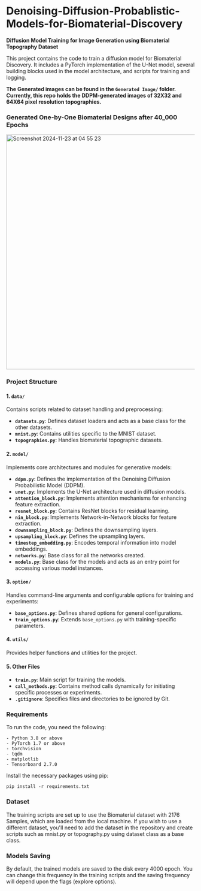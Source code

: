 # Denoising-Diffusion-Probablistic-Models-for-Biomaterial-Discovery

**Diffusion Model Training for Image Generation using Biomaterial Topography Dataset**

This project contains the code to train a diffusion model for Biomaterial Discovery. It includes a PyTorch implementation of the U-Net model, several building blocks used in the model architecture, and scripts for training and logging.

**The Generated images can be found in the `Generated Image/` folder. Currently, this repo holds the DDPM-generated images of 32X32 and 64X64 pixel resolution topographies.**


### Generated One-by-One Biomaterial Designs after 40_000 Epochs

<img width="627" alt="Screenshot 2024-11-23 at 04 55 23" src="https://github.com/user-attachments/assets/4a389956-34b4-4960-871d-f6f19d654794">





### Project Structure

#### 1. `data/`
Contains scripts related to dataset handling and preprocessing:

- **`datasets.py`**: Defines dataset loaders and acts as a base class for the other datasets.
- **`mnist.py`**: Contains utilities specific to the MNIST dataset.
- **`topographies.py`**: Handles biomaterial topographic datasets.

#### 2. `model/`
Implements core architectures and modules for generative models:
- **`ddpm.py`**: Defines the implementation of the Denoising Diffusion Probabilistic Model (DDPM).
- **`unet.py`**: Implements the U-Net architecture used in diffusion models.
- **`attention_block.py`**: Implements attention mechanisms for enhancing feature extraction.
- **`resnet_block.py`**: Contains ResNet blocks for residual learning.
- **`nin_block.py`**: Implements Network-in-Network blocks for feature extraction.
- **`downsampling_block.py`**: Defines the downsampling layers.
- **`upsampling_block.py`**: Defines the upsampling layers.
- **`timestep_embedding.py`**: Encodes temporal information into model embeddings.
- **`networks.py`**: Base class for all the networks created. 
- **`models.py`**: Base class for the models and acts as an entry point for accessing various model instances. 

#### 3. `option/`
Handles command-line arguments and configurable options for training and experiments:
- **`base_options.py`**: Defines shared options for general configurations.
- **`train_options.py`**: Extends `base_options.py` with training-specific parameters.

#### 4. `utils/`
Provides helper functions and utilities for the project.

#### 5. Other Files
- **`train.py`**: Main script for training the models.
- **`call_methods.py`**: Contains method calls dynamically for initiating specific processes or experiments.
- **`.gitignore`**: Specifies files and directories to be ignored by Git.

### Requirements

To run the code, you need the following:
``` 
- Python 3.8 or above
- PyTorch 1.7 or above
- torchvision
- tqdm
- matplotlib
- Tensorboard 2.7.0
```

Install the necessary packages using pip:
```
pip install -r requirements.txt
``` 
### Dataset

The training scripts are set up to use the Biomaterial dataset with 2176 Samples, which are loaded from the local machine. If you wish to use a different dataset, you'll need to add the dataset in the repository and create scripts such as mnist.py or topography.py using dataset class as a base class. 

### Models Saving
By default, the trained models are saved to the disk every 4000 epoch. You can change this frequency in the training scripts and the saving frequency will depend upon the flags (explore options).
